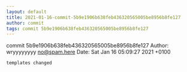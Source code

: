 ```yaml
---
layout: default
title: 2021-01-16-commit-5b9e1906b638feb436320565005be8956b8fe127
author: commit
tags: commit 5b9e1906b638feb436320565005be8956b8fe127
---
```


commit 5b9e1906b638feb436320565005be8956b8fe127
Author: wryyyyyyyy <no@spam.here>
Date:   Sat Jan 16 05:09:27 2021 +0100

    templates changed

